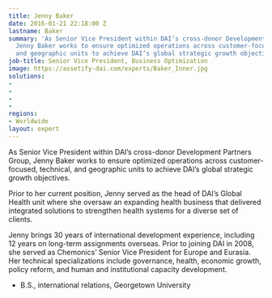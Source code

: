 ```yaml
---
title: Jenny Baker
date: 2016-01-21 22:18:00 Z
lastname: Baker
summary: 'As Senior Vice President within DAI’s cross-donor Development Partners Group,
  Jenny Baker works to ensure optimized operations across customer-focused, technical,
  and geographic units to achieve DAI’s global strategic growth objectives. '
job-title: Senior Vice President, Business Optimization
image: https://assetify-dai.com/experts/Baker_Inner.jpg
solutions:
- 
- 
- 
- 
regions:
- Worldwide
layout: expert
---
```


As Senior Vice President within DAI’s cross-donor Development Partners Group, Jenny Baker works to ensure optimized operations across customer-focused, technical, and geographic units to achieve DAI’s global strategic growth objectives. 

Prior to her current position, Jenny served as the head of DAI’s Global Health unit where she oversaw an expanding health business that delivered integrated solutions to strengthen health systems for a diverse set of clients.

Jenny brings 30 years of international development experience, including 12 years on long-term assignments overseas. Prior to joining DAI in 2008, she served as Chemonics’ Senior Vice President for Europe and Eurasia. Her technical specializations include governance, health, economic growth, policy reform, and human and institutional capacity development.

* B.S., international relations, Georgetown University